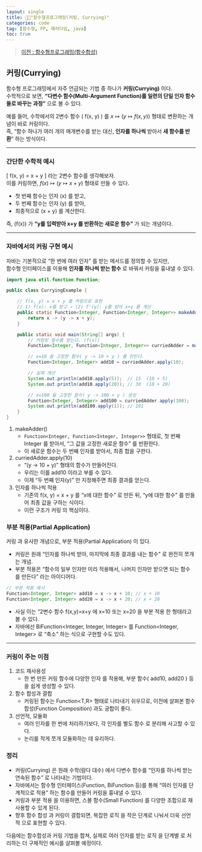 ```yaml
---
layout: single
title: 🧑‍💻"함수형프로그래밍(커링, Currying)"
categories: code
tag: [함수형, FP, 패러다임, java]
toc: true
---
```


> [이전 : 함수형프로그래밍(함수합성)](../code_함수형프로그래밍(함수합성))

## 커링(Currying)

함수형 프로그래밍에서 자주 언급되는 기법 중 하나가 **커링(Currying)** 이다.  
수학적으로 보면, **“다변수 함수(Multi-Argument Function)를 일련의 단일 인자 함수들로 바꾸는 과정”** 으로 볼 수 있다.

예를 들어, 수학에서의 2변수 함수 \( f(x, y) \) 를
  $x \mapsto (y \mapsto f(x,y))$
형태로 변환하는 개념이 바로 커링이다.  
즉, “함수 하나가 여러 개의 매개변수를 받는 대신, **인자를 하나씩** 받아서 **새 함수를 반환**” 하는 방식이다.

---

### 간단한 수학적 예시

\[
f(x, y) = x + y
\] 라는 2변수 함수를 생각해보자.  
이를 커링하면,  $f(x) \mapsto \bigl(y \mapsto x + y\bigr)$
형태로 만들 수 있다.

- 첫 번째 함수는 인자 \(x\) 를 받고,
- 두 번째 함수는 인자 \(y\) 를 받아,
- 최종적으로 \(x + y\) 를 계산한다.

즉, \(f(x)\) 가 **“y를 입력받아 x+y 를 반환하는 새로운 함수”** 가 되는 개념이다.

---

### 자바에서의 커링 구현 예시

자바는 기본적으로 “한 번에 여러 인자” 를 받는 메서드를 정의할 수 있지만,  
함수형 인터페이스를 이용해 **인자를 하나씩 받는 함수** 로 바꿔서 커링을 흉내낼 수 있다.

```java
import java.util.function.Function;

public class CurryingExample {

    // f(x, y) = x + y 를 커링으로 표현
    // 1) f(x): x를 받고 → (2) f'(y): y를 받아 x+y 를 계산
    public static Function<Integer, Function<Integer, Integer>> makeAdder() {
        return x -> (y -> x + y);
    }

    public static void main(String[] args) {
        // 커링된 함수를 얻는다. (f(x))
        Function<Integer, Function<Integer, Integer>> curriedAdder = makeAdder();

        // x=10 을 고정한 함수( y -> 10 + y ) 를 만든다.
        Function<Integer, Integer> add10 = curriedAdder.apply(10);

        // 실제 계산
        System.out.println(add10.apply(5));  // 15  (10 + 5)
        System.out.println(add10.apply(20)); // 30  (10 + 20)

        // x=100 을 고정한 함수( y -> 100 + y ) 생성
        Function<Integer, Integer> add100 = curriedAdder.apply(100);
        System.out.println(add100.apply(1)); // 101
    }
}
```
1.	makeAdder()
      - `Function<Integer, Function<Integer, Integer>>` 형태로, 첫 번째 Integer 를 받아서, “그 값을 고정한 새로운 함수” 를 반환한다.
      - 이 새로운 함수는 두 번째 인자를 받아서, 최종 합을 구한다.
2.	curriedAdder.apply(10)
      - “(y -> 10 + y)” 형태의 함수가 만들어진다.
      - 우리는 이를 add10 이라고 부를 수 있다.
      - 이제 “두 번째 인자(y)” 만 지정해주면 최종 결과를 얻는다.
3.	인자를 하나씩 적용
      - 기존의 f(x, y) = x + y 를 “x에 대한 함수” 로 만든 뒤, “y에 대한 함수” 를 만들어 최종 값을 구하는 식이다.
      - 이런 구조가 커링 의 핵심이다.

### 부분 적용(Partial Application)

커링 과 유사한 개념으로, 부분 적용(Partial Application) 이 있다.
- 커링은 원래 “인자를 하나씩 받아, 마지막에 최종 결과를 내는 함수” 로 완전히 쪼개는 개념.
- 부분 적용은 “함수의 일부 인자만 미리 적용해서, 나머지 인자만 받으면 되는 함수 를 만든다” 라는 아이디어다.

```java
// 부분 적용 예시
Function<Integer, Integer> add10 = x -> x + 10; // x + 10
Function<Integer, Integer> add20 = x -> x + 20; // x + 20 
```
- 사실 이는 “2변수 함수 f(x,y)=x+y 에 x=10 또는 x=20 을 부분 적용 한 형태라고 볼 수 있다.
- 자바에선 BiFunction<Integer, Integer, Integer> 를 Function<Integer, Integer> 로 “축소” 하는 식으로 구현할 수도 있다.

--- 
### 커링이 주는 이점
1.	코드 재사용성
      - 한 번 만든 커링 함수에 다양한 인자 를 적용해, 부분 함수( add10, add20 ) 등을 쉽게 생성할 수 있다.
2.	함수 합성과 결합
      - 커링된 함수는 Function<T,R> 형태로 나타내기 쉬우므로, 이전에 살펴본 함수합성(Function Composition) 과도 궁합이 좋다.
3.	선언적, 모듈화
      - 여러 인자를 한 번에 처리하기보다, 각 인자를 별도 함수 로 분리해 사고할 수 있다.
      - 논리를 작게 쪼개 모듈화하는 데 유리하다.

### 정리
- 커링(Currying) 은 원래 수학(람다 대수) 에서 다변수 함수를 “인자를 하나씩 받는 연속된 함수” 로 나타내는 기법이다.
- 자바에서는 함수형 인터페이스(Function, BiFunction 등)를 통해 “여러 인자를 단계적으로 적용” 하는 함수를 만들어 커링을 흉내낼 수 있다.
- 커링과 부분 적용 을 이용하면, 스몰 함수(Small Function) 를 다양한 조합으로 재사용할 수 있게 된다.
- 향후 함수 합성 과 커링이 결합되면, 복잡한 로직 을 작은 단계로 나눠서 더욱 선언적 으로 표현할 수 있다.

다음에는 함수합성과 커링 기법을 합쳐, 실제로 여러 인자를 받는 로직 을 단계별 로 처리하는 더 구체적인 예시를 살펴볼 예정이다.